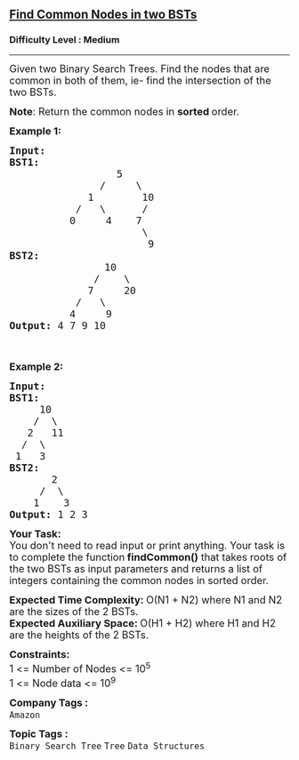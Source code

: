 <h2><a href="https://www.geeksforgeeks.org/problems/print-common-nodes-in-bst/1?utm_source=youtube&utm_medium=courseteam_practice_desc&utm_campaign=problem_of_the_day">Find Common Nodes in two BSTs</a></h2><h3>Difficulty Level : Medium</h3><hr><div class="problems_problem_content__Xm_eO"><p><span style="font-size: 18px;">Given two Binary Search Trees. Find&nbsp;the&nbsp;nodes that are common in both of them, ie-&nbsp;find the intersection of the two BSTs.</span></p>
<p><span style="font-size: 18px;"><strong>Note</strong>: Return&nbsp;</span><span style="font-size: 18px;">the common nodes in <strong>sorted </strong>order.</span></p>
<p><span style="font-size: 18px;"><strong>Example 1:</strong></span></p>
<pre><span style="font-size: 18px;"><strong>Input:
</strong></span><strong><span style="font-size: 18px;">BST1:
</span></strong> <span style="font-size: 18px;">&nbsp; &nbsp; &nbsp; &nbsp; &nbsp; &nbsp;&nbsp;&nbsp; &nbsp; &nbsp;5
 &nbsp;&nbsp; &nbsp; &nbsp; &nbsp; &nbsp; &nbsp; &nbsp;/ &nbsp; &nbsp; \
 &nbsp;&nbsp; &nbsp; &nbsp; &nbsp; &nbsp; &nbsp;1 &nbsp; &nbsp; &nbsp;  10
 &nbsp;&nbsp; &nbsp; &nbsp; &nbsp; &nbsp;/ &nbsp; \ &nbsp; &nbsp;  /
 &nbsp;&nbsp; &nbsp; &nbsp; &nbsp; 0 &nbsp; &nbsp; 4&nbsp;&nbsp;&nbsp; 7
 &nbsp; &nbsp; &nbsp; &nbsp; &nbsp; &nbsp; &nbsp; &nbsp; &nbsp; &nbsp;  \
 &nbsp; &nbsp; &nbsp; &nbsp; &nbsp; &nbsp; &nbsp; &nbsp; &nbsp; &nbsp; &nbsp;&nbsp;9
</span><strong><span style="font-size: 18px;">BST2:
</span></strong> <span style="font-size: 18px;">&nbsp; &nbsp; &nbsp; &nbsp; &nbsp; &nbsp; &nbsp;&nbsp; 10 
&nbsp;&nbsp; &nbsp; &nbsp; &nbsp; &nbsp; &nbsp;  / &nbsp; &nbsp;\
 &nbsp;&nbsp; &nbsp; &nbsp; &nbsp; &nbsp; &nbsp;7&nbsp; &nbsp; &nbsp;20
 &nbsp;&nbsp; &nbsp; &nbsp; &nbsp; &nbsp;/ &nbsp; \ 
&nbsp;&nbsp; &nbsp; &nbsp; &nbsp;  4&nbsp; &nbsp; &nbsp;9
<strong>Output: </strong>4 7 9 10

</span></pre>
<p><span style="font-size: 18px;"><strong>Example 2:</strong></span></p>
<pre><span style="font-size: 18px;"><strong>Input:
BST1:
</strong>&nbsp;    10
&nbsp;   /  \
&nbsp;  2   11
&nbsp; /  \
&nbsp;1   3
<strong>BST2:
</strong>&nbsp;      2
&nbsp;    /  \
&nbsp;   1    3
<strong>Output: </strong>1 2 3
</span></pre>
<p><strong><span style="font-size: 18px;">Your Task:</span></strong><br><span style="font-size: 18px;">You don't need to read input or print anything. Your task is to complete the function</span><span style="font-size: 18px;"><strong>&nbsp;findCommon()</strong> that takes roots of the two&nbsp;BSTs as input parameters and returns a list of integers&nbsp;containing the common nodes in&nbsp;sorted order.&nbsp;</span></p>
<p><span style="font-size: 18px;"><strong>Expected Time Complexity:&nbsp;</strong>O(N1 + N2) where N1 and N2 are the sizes of the 2 BSTs.<br><strong>Expected Auxiliary Space:&nbsp;</strong>O(H1 + H2) where H1 and H2 are the heights of the 2 BSTs.</span></p>
<p><span style="font-size: 18px;"><strong>Constraints:</strong><br>1 &lt;= Number of Nodes &lt;= 10<sup>5</sup><br>1 &lt;= Node data &lt;= 10<sup>9</sup></span></p></div><p><span style=font-size:18px><strong>Company Tags : </strong><br><code>Amazon</code>&nbsp;<br><p><span style=font-size:18px><strong>Topic Tags : </strong><br><code>Binary Search Tree</code>&nbsp;<code>Tree</code>&nbsp;<code>Data Structures</code>&nbsp;